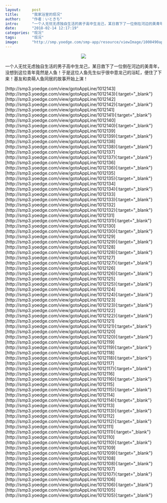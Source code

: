 ```yaml
---
layout:     post
title:      "我家浴室的现况"
author:     "作者：いときち"
intro:      "一个人无忧无虑独自生活的男子高中生龙己，某日救下了一位倒在河边的美青年，没想到这位青年竟然是人鱼！于是这位人鱼先生似乎很中意龙己的浴缸，便住了下来！基友和卖萌人鱼同居的故事开始上演！"
date:       "2018-02-14 12:17:19"
categories: "现况"
tags:       "现况"
image:      "http://smp.yoedge.com/smp-app/resource/viewImage/1000490appline.png"
---
```

<div style="text-align: center">
<p><img src="http://smp.yoedge.com/smp-app/resource/viewImage/1000490appline.png"/></p>
</div>
<p class="post-meta">
<span>一个人无忧无虑独自生活的男子高中生龙己，某日救下了一位倒在河边的美青年，没想到这位青年竟然是人鱼！于是这位人鱼先生似乎很中意龙己的浴缸，便住了下来！基友和卖萌人鱼同居的故事开始上演！</span>
</p>
[http://smp3.yoedge.com/view/gotoAppLine/1012143](http://smp3.yoedge.com/view/gotoAppLine/1012143){:target="_blank"}
[http://smp3.yoedge.com/view/gotoAppLine/1012142](http://smp3.yoedge.com/view/gotoAppLine/1012142){:target="_blank"}
[http://smp3.yoedge.com/view/gotoAppLine/1012141](http://smp3.yoedge.com/view/gotoAppLine/1012141){:target="_blank"}
[http://smp3.yoedge.com/view/gotoAppLine/1012140](http://smp3.yoedge.com/view/gotoAppLine/1012140){:target="_blank"}
[http://smp3.yoedge.com/view/gotoAppLine/1012139](http://smp3.yoedge.com/view/gotoAppLine/1012139){:target="_blank"}
[http://smp3.yoedge.com/view/gotoAppLine/1012138](http://smp3.yoedge.com/view/gotoAppLine/1012138){:target="_blank"}
[http://smp3.yoedge.com/view/gotoAppLine/1012137](http://smp3.yoedge.com/view/gotoAppLine/1012137){:target="_blank"}
[http://smp3.yoedge.com/view/gotoAppLine/1012136](http://smp3.yoedge.com/view/gotoAppLine/1012136){:target="_blank"}
[http://smp3.yoedge.com/view/gotoAppLine/1012135](http://smp3.yoedge.com/view/gotoAppLine/1012135){:target="_blank"}
[http://smp3.yoedge.com/view/gotoAppLine/1012134](http://smp3.yoedge.com/view/gotoAppLine/1012134){:target="_blank"}
[http://smp3.yoedge.com/view/gotoAppLine/1012133](http://smp3.yoedge.com/view/gotoAppLine/1012133){:target="_blank"}
[http://smp3.yoedge.com/view/gotoAppLine/1012132](http://smp3.yoedge.com/view/gotoAppLine/1012132){:target="_blank"}
[http://smp3.yoedge.com/view/gotoAppLine/1012131](http://smp3.yoedge.com/view/gotoAppLine/1012131){:target="_blank"}
[http://smp3.yoedge.com/view/gotoAppLine/1012130](http://smp3.yoedge.com/view/gotoAppLine/1012130){:target="_blank"}
[http://smp3.yoedge.com/view/gotoAppLine/1012129](http://smp3.yoedge.com/view/gotoAppLine/1012129){:target="_blank"}
[http://smp3.yoedge.com/view/gotoAppLine/1012128](http://smp3.yoedge.com/view/gotoAppLine/1012128){:target="_blank"}
[http://smp3.yoedge.com/view/gotoAppLine/1012127](http://smp3.yoedge.com/view/gotoAppLine/1012127){:target="_blank"}
[http://smp3.yoedge.com/view/gotoAppLine/1012126](http://smp3.yoedge.com/view/gotoAppLine/1012126){:target="_blank"}
[http://smp3.yoedge.com/view/gotoAppLine/1012125](http://smp3.yoedge.com/view/gotoAppLine/1012125){:target="_blank"}
[http://smp3.yoedge.com/view/gotoAppLine/1012124](http://smp3.yoedge.com/view/gotoAppLine/1012124){:target="_blank"}
[http://smp3.yoedge.com/view/gotoAppLine/1012123](http://smp3.yoedge.com/view/gotoAppLine/1012123){:target="_blank"}
[http://smp3.yoedge.com/view/gotoAppLine/1012122](http://smp3.yoedge.com/view/gotoAppLine/1012122){:target="_blank"}
[http://smp3.yoedge.com/view/gotoAppLine/1012121](http://smp3.yoedge.com/view/gotoAppLine/1012121){:target="_blank"}
[http://smp3.yoedge.com/view/gotoAppLine/1012120](http://smp3.yoedge.com/view/gotoAppLine/1012120){:target="_blank"}
[http://smp3.yoedge.com/view/gotoAppLine/1012119](http://smp3.yoedge.com/view/gotoAppLine/1012119){:target="_blank"}
[http://smp3.yoedge.com/view/gotoAppLine/1012118](http://smp3.yoedge.com/view/gotoAppLine/1012118){:target="_blank"}
[http://smp3.yoedge.com/view/gotoAppLine/1012117](http://smp3.yoedge.com/view/gotoAppLine/1012117){:target="_blank"}
[http://smp3.yoedge.com/view/gotoAppLine/1012116](http://smp3.yoedge.com/view/gotoAppLine/1012116){:target="_blank"}
[http://smp3.yoedge.com/view/gotoAppLine/1012115](http://smp3.yoedge.com/view/gotoAppLine/1012115){:target="_blank"}
[http://smp3.yoedge.com/view/gotoAppLine/1012114](http://smp3.yoedge.com/view/gotoAppLine/1012114){:target="_blank"}
[http://smp3.yoedge.com/view/gotoAppLine/1012113](http://smp3.yoedge.com/view/gotoAppLine/1012113){:target="_blank"}
[http://smp3.yoedge.com/view/gotoAppLine/1012112](http://smp3.yoedge.com/view/gotoAppLine/1012112){:target="_blank"}
[http://smp3.yoedge.com/view/gotoAppLine/1012111](http://smp3.yoedge.com/view/gotoAppLine/1012111){:target="_blank"}
[http://smp3.yoedge.com/view/gotoAppLine/1012110](http://smp3.yoedge.com/view/gotoAppLine/1012110){:target="_blank"}
[http://smp3.yoedge.com/view/gotoAppLine/1012109](http://smp3.yoedge.com/view/gotoAppLine/1012109){:target="_blank"}
[http://smp3.yoedge.com/view/gotoAppLine/1012108](http://smp3.yoedge.com/view/gotoAppLine/1012108){:target="_blank"}
[http://smp3.yoedge.com/view/gotoAppLine/1012107](http://smp3.yoedge.com/view/gotoAppLine/1012107){:target="_blank"}
[http://smp3.yoedge.com/view/gotoAppLine/1012106](http://smp3.yoedge.com/view/gotoAppLine/1012106){:target="_blank"}
[http://smp3.yoedge.com/view/gotoAppLine/1012105](http://smp3.yoedge.com/view/gotoAppLine/1012105){:target="_blank"}


